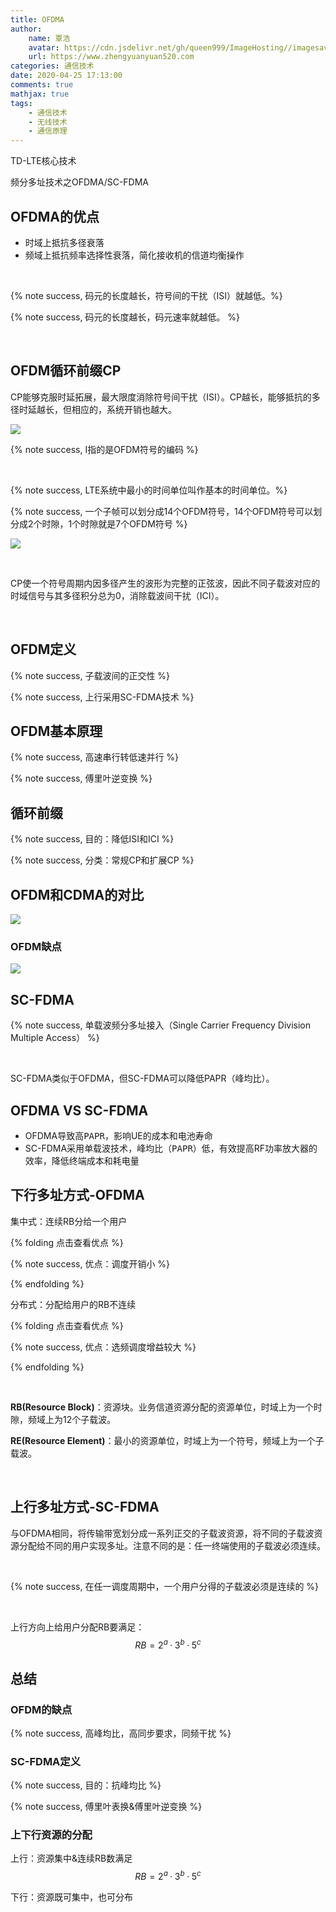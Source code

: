 ```yaml
---
title: OFDMA
author:
	name: 覃浩
	avatar: https://cdn.jsdelivr.net/gh/queen999/ImageHosting//imagesavatar.jpg
	url: https://www.zhengyuanyuan520.com
categories: 通信技术
date: 2020-04-25 17:13:00
comments: true
mathjax: true
tags:  
	- 通信技术
	- 无线技术
	- 通信原理
---
```


TD-LTE核心技术

频分多址技术之OFDMA/SC-FDMA

<!-- more -->

## OFDMA的优点

- 时域上抵抗多径衰落
- 频域上抵抗频率选择性衰落，简化接收机的信道均衡操作

<br>

{% note success, 码元的长度越长，符号间的干扰（ISI）就越低。%}

{% note success, 码元的长度越长，码元速率就越低。 %}

<br>

## OFDM循环前缀CP

CP能够克服时延拓展，最大限度消除符号间干扰（ISI）。CP越长，能够抵抗的多径时延越长，但相应的，系统开销也越大。

![](https://cdn.jsdelivr.net/gh/queen999/ImageHosting/images/20200425155542.png)

{% note success, I指的是OFDM符号的编码 %}

<br>

{% note success, LTE系统中最小的时间单位叫作基本的时间单位。%}

{% note success, 一个子帧可以划分成14个OFDM符号，14个OFDM符号可以划分成2个时隙，1个时隙就是7个OFDM符号 %}

![](https://cdn.jsdelivr.net/gh/queen999/ImageHosting/images/20200425161403.png)

<br>

CP使一个符号周期内因多径产生的波形为完整的正弦波，因此不同子载波对应的时域信号与其多径积分总为0，消除载波间干扰（ICI）。

<br>

## OFDM定义

{% note success, 子载波间的正交性 %}

{% note success, 上行采用SC-FDMA技术 %}

## OFDM基本原理

{% note success, 高速串行转低速并行 %}

{% note success, 傅里叶逆变换 %}

## 循环前缀

{% note success, 目的：降低ISI和ICI %}

{% note success, 分类：常规CP和扩展CP %}



## OFDM和CDMA的对比

![](https://cdn.jsdelivr.net/gh/queen999/ImageHosting/images/20200425162921.png)

### OFDM缺点

![](https://cdn.jsdelivr.net/gh/queen999/ImageHosting/images/20200425163141.png)



## SC-FDMA

{% note success, 单载波频分多址接入（Single  Carrier  Frequency  Division  Multiple  Access） %}

<br>

SC-FDMA类似于OFDMA，但SC-FDMA可以降低PAPR（峰均比）。



## OFDMA  VS  SC-FDMA

- OFDMA导致<kbd>高PAPR</kbd>，影响UE的成本和电池寿命
- SC-FDMA采用<kbd>单载波技术</kbd>，<kbd>峰均比（PAPR）低</kbd>，有效提高RF功率放大器的效率，降低终端成本和耗电量



## 下行多址方式-OFDMA

集中式：连续RB分给一个用户

{% folding 点击查看优点 %}

{% note success, 优点：调度开销小 %}

{% endfolding %}

分布式：分配给用户的RB不连续

{% folding 点击查看优点 %}

{% note success,  优点：选频调度增益较大 %}

{% endfolding %}

<br>

**RB(Resource Block)**：资源块。业务信道资源分配的资源单位，时域上为一个时隙，频域上为12个子载波。

**RE(Resource Element)**：最小的资源单位，时域上为一个符号，频域上为一个子载波。

<br>

## 上行多址方式-SC-FDMA

与OFDMA相同，将传输带宽划分成一系列正交的子载波资源，将不同的子载波资源分配给不同的用户实现多址。注意不同的是：任一终端使用的子载波必须连续。

<br>

{% note success,  在任一调度周期中，一个用户分得的子载波必须是连续的 %}

<br>

上行方向上给用户分配RB要满足：
$$
RB = 2^a·3^b·5^c
$$

##  总结

### OFDM的缺点

{% note success, 高峰均比，高同步要求，同频干扰 %}

### SC-FDMA定义

{% note success, 目的：抗峰均比 %}

{% note success, 傅里叶表换&傅里叶逆变换 %}

### 上下行资源的分配

上行：资源集中&连续RB数满足$$ RB = 2^a·3^b·5^c $$

下行：资源既可集中，也可分布